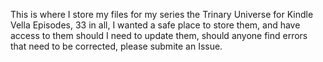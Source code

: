 This is where I store my files for my series the Trinary Universe for Kindle Vella Episodes, 33 in all, I wanted a safe place to store them, and have access to them should I need to update them, should anyone find errors that need to be corrected, please submite an Issue.

